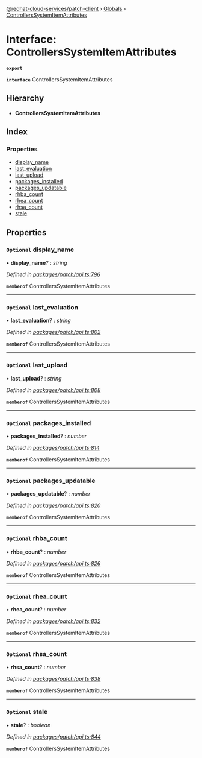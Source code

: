 [@redhat-cloud-services/patch-client](../README.md) › [Globals](../globals.md) › [ControllersSystemItemAttributes](controllerssystemitemattributes.md)

# Interface: ControllersSystemItemAttributes

**`export`** 

**`interface`** ControllersSystemItemAttributes

## Hierarchy

* **ControllersSystemItemAttributes**

## Index

### Properties

* [display_name](controllerssystemitemattributes.md#optional-display_name)
* [last_evaluation](controllerssystemitemattributes.md#optional-last_evaluation)
* [last_upload](controllerssystemitemattributes.md#optional-last_upload)
* [packages_installed](controllerssystemitemattributes.md#optional-packages_installed)
* [packages_updatable](controllerssystemitemattributes.md#optional-packages_updatable)
* [rhba_count](controllerssystemitemattributes.md#optional-rhba_count)
* [rhea_count](controllerssystemitemattributes.md#optional-rhea_count)
* [rhsa_count](controllerssystemitemattributes.md#optional-rhsa_count)
* [stale](controllerssystemitemattributes.md#optional-stale)

## Properties

### `Optional` display_name

• **display_name**? : *string*

*Defined in [packages/patch/api.ts:796](https://github.com/RedHatInsights/javascript-clients/blob/1ea6be2/packages/patch/api.ts#L796)*

**`memberof`** ControllersSystemItemAttributes

___

### `Optional` last_evaluation

• **last_evaluation**? : *string*

*Defined in [packages/patch/api.ts:802](https://github.com/RedHatInsights/javascript-clients/blob/1ea6be2/packages/patch/api.ts#L802)*

**`memberof`** ControllersSystemItemAttributes

___

### `Optional` last_upload

• **last_upload**? : *string*

*Defined in [packages/patch/api.ts:808](https://github.com/RedHatInsights/javascript-clients/blob/1ea6be2/packages/patch/api.ts#L808)*

**`memberof`** ControllersSystemItemAttributes

___

### `Optional` packages_installed

• **packages_installed**? : *number*

*Defined in [packages/patch/api.ts:814](https://github.com/RedHatInsights/javascript-clients/blob/1ea6be2/packages/patch/api.ts#L814)*

**`memberof`** ControllersSystemItemAttributes

___

### `Optional` packages_updatable

• **packages_updatable**? : *number*

*Defined in [packages/patch/api.ts:820](https://github.com/RedHatInsights/javascript-clients/blob/1ea6be2/packages/patch/api.ts#L820)*

**`memberof`** ControllersSystemItemAttributes

___

### `Optional` rhba_count

• **rhba_count**? : *number*

*Defined in [packages/patch/api.ts:826](https://github.com/RedHatInsights/javascript-clients/blob/1ea6be2/packages/patch/api.ts#L826)*

**`memberof`** ControllersSystemItemAttributes

___

### `Optional` rhea_count

• **rhea_count**? : *number*

*Defined in [packages/patch/api.ts:832](https://github.com/RedHatInsights/javascript-clients/blob/1ea6be2/packages/patch/api.ts#L832)*

**`memberof`** ControllersSystemItemAttributes

___

### `Optional` rhsa_count

• **rhsa_count**? : *number*

*Defined in [packages/patch/api.ts:838](https://github.com/RedHatInsights/javascript-clients/blob/1ea6be2/packages/patch/api.ts#L838)*

**`memberof`** ControllersSystemItemAttributes

___

### `Optional` stale

• **stale**? : *boolean*

*Defined in [packages/patch/api.ts:844](https://github.com/RedHatInsights/javascript-clients/blob/1ea6be2/packages/patch/api.ts#L844)*

**`memberof`** ControllersSystemItemAttributes
